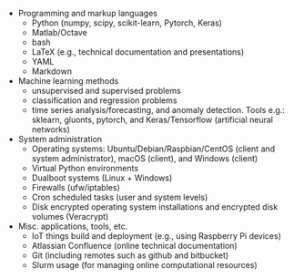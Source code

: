 - Programming and markup languages
    - Python (numpy, scipy, scikit-learn, Pytorch, Keras)
    - Matlab/Octave
    - bash
    - LaTeX (e.g., technical documentation and presentations) 
    - YAML
    - Markdown
- Machine learning methods
    - unsupervised and supervised problems
    - classification and regression problems
    - time series analysis/forecasting, and anomaly detection. Tools e.g.: sklearn, gluonts, pytorch, and Keras/Tensorflow (artificial neural networks)
- System administration
    - Operating systems: Ubuntu/Debian/Raspbian/CentOS (client and system administrator), macOS (client), and Windows (client)
    - Virtual Python environments
    - Dualboot systems (Linux + Windows)
    - Firewalls (ufw/iptables)
    - Cron scheduled tasks (user and system levels)
    - Disk encrypted operating system installations and encrypted disk volumes (Veracrypt)
- Misc. applications, tools, etc.
     - IoT things build and deployment (e.g., using Raspberry Pi devices)
     - Atlassian Confluence (online technical documentation)
     - Git (including remotes such as github and bitbucket)
     - Slurm usage (for managing online computational resources)
     
